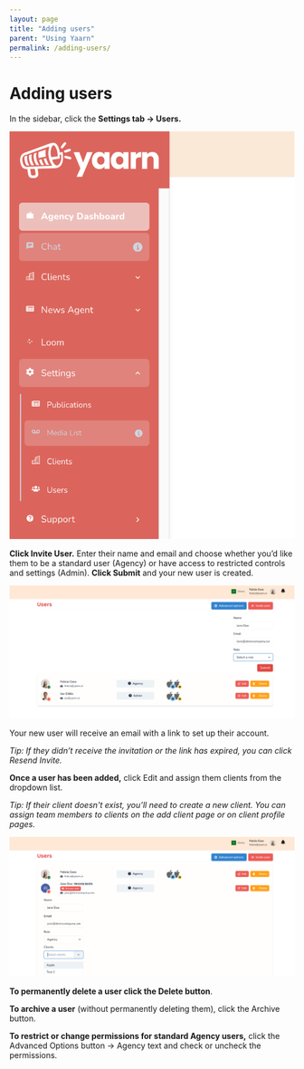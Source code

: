 ```yaml
---
layout: page
title: "Adding users"
parent: "Using Yaarn"
permalink: /adding-users/
---
```


# Adding users

In the sidebar, click the **Settings tab → Users.**

![Users sidebar](/assets/images/client-sidebar.png)

**Click Invite User.** Enter their name and email and choose whether you’d like them to be a standard user (Agency) or have access to restricted controls and settings (Admin). **Click Submit** and your new user is created.

![Invite user](/assets/images/invite-user.png)

Your new user will receive an email with a link to set up their account.

_Tip: If they didn’t receive the invitation or the link has expired, you can click Resend Invite._

**Once a user has been added,** click Edit and assign them clients from the dropdown list.

_Tip: If their client doesn't exist, you’ll need to create a new client. You can assign team members to clients on the add client page or on client profile pages._

![Assign clients](/assets/images/assign-clients.png)

**To permanently delete a user click the Delete button**.

**To archive a user** (without permanently deleting them), click the Archive button.

**To restrict or change permissions for standard Agency users,** click the Advanced Options button → Agency text and check or uncheck the permissions.

